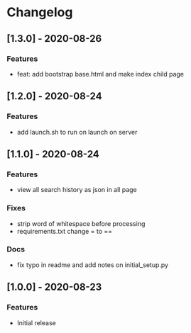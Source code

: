 # Changelog

## [1.3.0] - 2020-08-26
### Features
- feat: add bootstrap base.html and make index child page

## [1.2.0] - 2020-08-24
### Features
- add launch.sh to run on launch on server

## [1.1.0] - 2020-08-24
### Features
- view all search history as json in all page
### Fixes
- strip word of whitespace before processing
- requirements.txt change = to ==
### Docs
- fix typo in readme and add notes on initial_setup.py

## [1.0.0] - 2020-08-23
### Features
- Initial release
